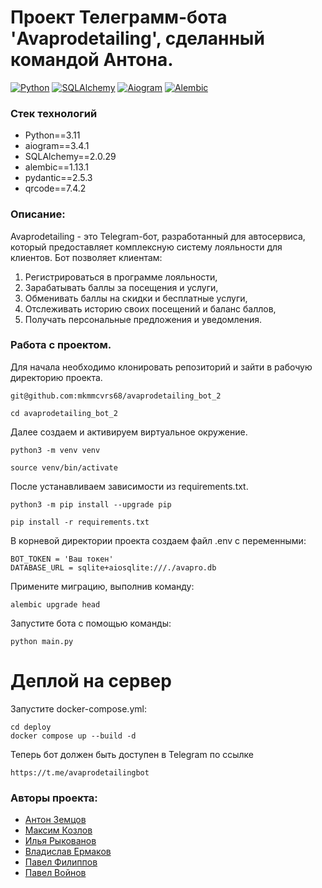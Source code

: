 # Проект Телеграмм-бота 'Avaprodetailing', сделанный командой Антона.

[![Python](https://img.shields.io/badge/Python-blue.svg)](https://www.python.org/)
[![SQLAlchemy](https://img.shields.io/badge/SQLAlchemy-blue.svg)](https://www.sqlalchemy.org/)
[![Aiogram](https://img.shields.io/badge/Aiogram-blue.svg)](https://aiogram.readthedocs.io/en/latest/)
[![Alembic](https://img.shields.io/badge/Alembic-blue.svg)](https://alembic.sqlalchemy.org/)

### Стек технологий
* Python==3.11
* aiogram==3.4.1
* SQLAlchemy==2.0.29
* alembic==1.13.1
* pydantic==2.5.3
* qrcode==7.4.2

### Описание:
Avaprodetailing - это Telegram-бот, разработанный для автосервиса, который предоставляет комплексную систему лояльности для клиентов. Бот позволяет клиентам:
1. Регистрироваться в программе лояльности,
1. Зарабатывать баллы за посещения и услуги,
1. Обменивать баллы на скидки и бесплатные услуги,
1. Отслеживать историю своих посещений и баланс баллов,
1. Получать персональные предложения и уведомления.

### Работа с проектом.
Для начала необходимо клонировать репозиторий и зайти в рабочую директорию проекта.
```
git@github.com:mkmmcvrs68/avaprodetailing_bot_2
```
```
cd avaprodetailing_bot_2
```
Далее создаем и активируем виртуальное окружение.
```
python3 -m venv venv
```
```
source venv/bin/activate
```
После устанавливаем зависимости из requirements.txt.
```
python3 -m pip install --upgrade pip
```
```
pip install -r requirements.txt
```
В корневой директории проекта создаем файл .env с переменными:
```
BOT_TOKEN = 'Ваш токен'
DATABASE_URL = sqlite+aiosqlite:///./avapro.db
```
Примените миграцию, выполнив команду:
```
alembic upgrade head
```
Запустите бота с помощью команды:
```
python main.py
```

# Деплой на сервер
Запустите docker-compose.yml:
```
cd deploy
docker compose up --build -d
```
Теперь бот должен быть доступен в Telegram по ссылке
```
https://t.me/avaprodetailingbot
```

### Авторы проекта:
- [Антон Земцов](https://github.com/antonata-c)
- [Максим Козлов](https://github.com/mkmmcvrs68)
- [Илья Рыкованов](https://github.com/ilyaryk)
- [Владислав Ермаков](https://github.com/Vladislav199912)
- [Павел Филиппов](https://github.com/pgphil86)
- [Павел Войнов](https://github.com/R1su)
